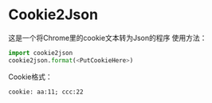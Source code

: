 # Cookie2Json

这是一个将Chrome里的cookie文本转为Json的程序
使用方法：
```python
import cookie2json
cookie2json.format(<PutCookieHere>)
```
Cookie格式：
```
cookie: aa:11; ccc:22
```
